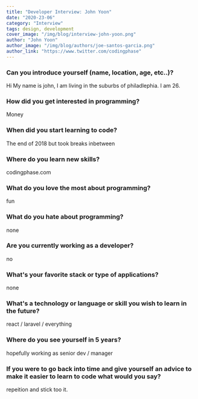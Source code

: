 ```yaml
---
title: "Developer Interview: John Yoon"
date: "2020-23-06"
category: "Interview"
tags: design, development
cover_image: "/img/blog/interview-john-yoon.png"
author: "John Yoon"
author_image: "/img/blog/authors/joe-santos-garcia.png"
author_link: "https://www.twitter.com/codingphase"
---
```


### Can you introduce yourself (name, location, age, etc..)?

Hi My name is john, I am living in the suburbs of philadlephia. I am 26.

### How did you get interested in programming?

Money

### When did you start learning to code?

The end of 2018 but took breaks inbetween

### Where do you learn new skills?

codingphase.com

### What do you love the most about programming?

fun

### What do you hate about programming?

none

### Are you currently working as a developer?

no

### What's your favorite stack or type of applications?

none

### What's a technology or language or skill you wish to learn in the future?

react / laravel / everything

### Where do you see yourself in 5 years?

hopefully working as senior dev / manager

### If you were to go back into time and give yourself an advice to make it easier to learn to code what would you say?

repeition and stick too it.

